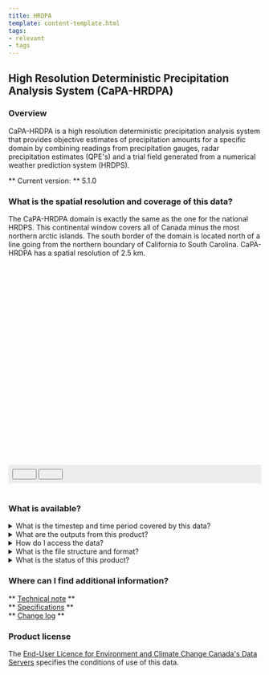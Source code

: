 ```yaml
---
title: HRDPA 
template: content-template.html
tags: 
- relevant
- tags
---
```


## **High Resolution Deterministic Precipitation Analysis System (CaPA-HRDPA)** 



### **Overview**

<p>

CaPA-HRDPA is a high resolution deterministic precipitation analysis system that provides objective estimates of precipitation amounts for a specific domain by combining readings 
from precipitation gauges, radar precipitation estimates (QPE's) and a trial field generated from a numerical weather prediction system (HRDPS). 

</p>

** Current version: ** 5.1.0
<br>
<!-- ** Past versions: **

* [x.x](./previous_versions/old_version.md)
* [x.x](./previous_versions/old_version.md)
 -->

### **What is the spatial resolution and coverage of this data?**

<p>

The CaPA-HRDPA domain is exactly the same as the one for the national HRDPS. This 
continental window covers all of Canada minus the most northern arctic islands. The south border of 
the domain is located north of a line going from the northern boundary of California to South
Carolina. CaPA-HRDPA has a spatial resolution of 2.5 km. 

</p>


<!-- ![alt text](domain-images/domain.PNG) -->
<div id="map" style="height: 400px;"></div>
<div id="controller" role="group" aria-label="Animation controls" style="background: #ececec; padding: 0.5rem;">
  <button id="play" class="btn btn-primary btn-sm" type="button"><i class="fa fa-play" style="padding: 0rem 1rem"></i></button>
  <button id="pause" class="btn btn-primary btn-sm" type="button"><i class="fa fa-pause" style="padding: 0rem 1rem"></i></button>
  <span id="info" style="padding-left: 0.5rem;"></span>
</div>
<br>

### **What is available?**

<details>
<summary>What is the timestep and time period covered by this data? </summary>
<br>
<p> 
HRDPA produces four sets of cumulative precipitation analyses (6-hour amounts per day) valid at synoptic hours (00, 06, 12, and 18Z) each day.
HRDPA also produces two 24-hour precipitation amounts in step with the climatological day valid at 06 and 12 UTC. 
</p>
<p>
A 'preliminary' analysis is completed 1 hour after the time of validity and another called 'final' is produced 7 hours later, which results in a total of 8 analyses for a day. 

</p>
</details>


<details>
<br>
<summary>What are the outputs from this product? </summary>
<h5>Outputs currently available</h5>
<div class="table-wrapper">
	<table>
		<thead>
			<tr>
				<th>Variable </th>
				<th>Variable long name</th>
				<th>Unit </th>
				<th>Level </th>
				<th>Frequency  </th>
			</tr>
		</thead>
		<tbody>
			<tr>
				<td>PR</td>
				<td>Total precipitation </td>
				<td>kg/m2</td>
				<td>surface</td>
				<td>6h/24h</td>
			</tr>
			<tr>
				<td>CFIA</td>
				<td> Confidence Index of the Analysis</td>
				<td>-</td>
				<td>-</td>
				<td>6h</td>
			</tr>
	</table>

The field CFIA gives the weight of observations in the analysis value at grid points. Its value falls in a range from 0 to 1. 
A value of 0 means that no observation has contributed to the value of the analysis, while a value 
close to 1 means that the weight of neighboring observations is high. More confidence is placed on the analysis value where CFIA is high. 
</div>
</details>

<details>
<summary>How do I access the data? </summary>
<br>
<p> 
There are multiple ways to access HRDPA. Currently, it is available on both <a href = "https://dd.weather.gc.ca/">  MSC Datamart </a> and <a href = "https://eccc-msc.github.io/open-data/msc-geomet/readme_en/">  MSC GeoMet </a>. 
<br>
<br>
The data can also be access on the  <a href = "https://caspar-data.ca/">  Canadian Surface Prediction Archive (CaSPAr)  </a>, 
which is an archive of numerical weather predictions issued by Environment and Climate Change Canada.
</p>
</details>

<details>
<summary>What is the file structure and format?</summary>
<p>
<br>
<i> Currently HRDPA data is available in GRIB2 file format, click   <a href = "../../../data_access/file_formats/file_formats">  here  </a>  information on file formats </i>
<br>
<h5> HRPDA GRIB2 files follow the following naming convention: </h5>
<br>
<code> ORGANIZATION_PRODUCT_VARIABLE_OBSERVATIONCUTOFFTIME_LEVEL_GRID_YYYYMMDDHH_000 </code>
</p>
<table>
	<thead>
		<tr>
			<th> String </th>
			<th> Description </th>
		</tr>
	</thead>
	<tbody>
		<tr>
			<td><b> ORGANIZATION </b></td>
			<td> Refers to the group that creates the files  </td>
		</tr>
		<tr>
			<td><b> DATASET</b></td>
			<td> Refers to the model. </td>
		</tr>
		<tr>
			<td><b> VARIABLE </b></td>
			<td> Refers to the variable of the analysis. For HRDPA, ACPC refers to the PR (precipitation) </td>
		</tr>
		<tr>
			<td><b> OBSERVATION CUT-OFF TIME </b></td>
			<td> <b>0100cutoff: </b>Observation cut-off time is one hour after the time YYYYMMDDHH indicating that possibly not all observations have been collected
			<br>
			<b> 0700cutoff:</b> Observation cut-off time is about 007 hours after the time YYYYMMDDHH indicating that a maximum of observations has likely been collected</td>
		</tr>
		<tr>
			<td><b> GRID </b></td>
			<td>Refers to the vertical coordinate (pressure level, surface, sub-surface, etc.). sfc = Surface</td>
		</tr>
		<tr>
			<td><b> YYYYMMDDHH </b></td>
			<td> The issue date and time </td>
		</tr>
		<tr>
			<td><b> 000 </b></td>
			<td> Would normally refer to the forecast hour, but is not applicable as this product is an analysis  </td>
		</tr>
	</table>
</details>

<details>
<summary> What is the status of this product? </summary>
<br>
<b>Current Status</b>: Operational
<br>
<p> click  <a href = "../../../additional_information/Operational-statuses/operational-status">  here  </a>  for descriptions of various operational statuses </p>
	<table>
		<thead>
			<tr>
				<th>Run type </th>
				<th>Valid dates</th>
				<th>Product type </th>
				<th>Comment </th>
			</tr>
		</thead>
		<tbody>
			<tr>
				<td>Operational </td>
				<td> 2021/12/01 to Present</td>
				<td>Analysis</td>
				<td> Fully operational IC3 product suite</td>
			</tr>
			<tr>
				<td>Parallel </td>
				<td> 2021/09/15 to 2021/12/01</td>
				<td>Analysis</td>
				<td> Suite ran in parallel</td>
			</tr>
	</table>

</details>

### **Where can I find additional information?**

** [Technical note](documentation/documentation-name) **
<br>
** [Specifications](./) **
<br> 
** [Change log](./path/to/doc) **

### **Product license**

The [End-User Licence for Environment and Climate Change Canada's Data Servers](../../license/license.md) specifies the conditions of use of this data.

 <!-- Map scripts  -->
<link rel="stylesheet" href="https://cdnjs.cloudflare.com/ajax/libs/openlayers/4.6.5/ol.css" integrity="sha256-rQq4Fxpq3LlPQ8yP11i6Z2lAo82b6ACDgd35CKyNEBw=" crossorigin="anonymous" />
<script src="https://cdn.polyfill.io/v2/polyfill.min.js?features=requestAnimationFrame,Element.prototype.classList,URL"></script>
<script src="https://cdnjs.cloudflare.com/ajax/libs/openlayers/4.6.5/ol.js" integrity="sha256-77IKwU93jwIX7zmgEBfYGHcmeO0Fx2MoWB/ooh9QkBA=" crossorigin="anonymous"></script>
<script>
    function isIE() {
      return window.navigator.userAgent.match(/(MSIE|Trident)/);
    }
    var head = document.getElementsByTagName('head')[0];
    var js = document.createElement("script");
    js.type = "text/javascript";
    if (isIE())
    {
        js.src = "../js/hrdpa.js";
        document.getElementById("controller").setAttribute("hidden", true);
    }
    else
    {
        js.src = "../js/hrdpa.js";
    }
    head.appendChild(js);
</script>